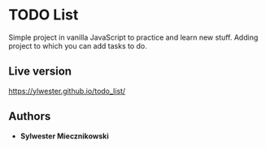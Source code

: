 # TODO List

Simple project in vanilla JavaScript to practice and learn new stuff. Adding project to which you can add tasks to do.

## Live version

https://ylwester.github.io/todo_list/

## Authors

* **Sylwester Miecznikowski**